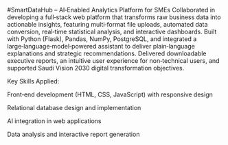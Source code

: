 #SmartDataHub – AI‑Enabled Analytics Platform for SMEs Collaborated in developing a full‑stack web platform that transforms raw business data into actionable insights, featuring multi‑format file uploads, automated data conversion, real‑time statistical analysis, and interactive dashboards. Built with Python (Flask), Pandas, NumPy, PostgreSQL, and integrated a large‑language‑model‑powered assistant to deliver plain‑language explanations and strategic recommendations. Delivered downloadable executive reports, an intuitive user experience for non‑technical users, and supported Saudi Vision 2030 digital transformation objectives.

Key Skills Applied:

Front‑end development (HTML, CSS, JavaScript) with responsive design

Relational database design and implementation

AI integration in web applications

Data analysis and interactive report generation
